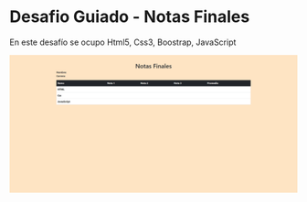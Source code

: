 # Desafio Guiado - Notas Finales

En este desafío se ocupo Html5, Css3, Boostrap, JavaScript

![notasFinales](screenshot/notasFinales.png)
